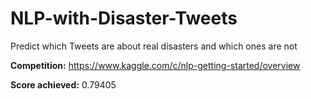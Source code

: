 # NLP-with-Disaster-Tweets
Predict which Tweets are about real disasters and which ones are not

**Competition:** https://www.kaggle.com/c/nlp-getting-started/overview

**Score achieved:** 0.79405
